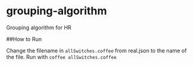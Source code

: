 # grouping-algorithm
Grouping algorithm for HR

##How to Run

Change the filename in `allSwitches.coffee` from real.json to the name of the file. Run with `coffee allSwitches.coffee`
